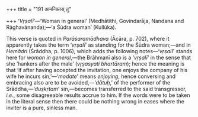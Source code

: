 +++
title = "191 आमन्त्रितस् तु"

+++
‘*Vṛṣalī*’—‘Woman in general’ (Medhātithi, Govindarāja, Nandana and
Rāghavānanda);—‘a Śūdra woman’ (Kullūka).

This verse is quoted in *Parāśaramādhava* (Ācāra, p. 702), where it
apparently takes the term ‘*vṛṣalī*’ as standing for the Śūdra
woman;—and in *Hemādri* (Śrāddha, p. 1006), which adds the following
notes—‘*vṛṣalī*’ stands here for *woman in general*,—the Brāhmaṇī also
is a ‘*vṛṣalī*’ in the sense that she ‘hankers after the male’
(*vṛṣasyati bhartāram*); hence the meaning is that ‘if after having
accepted the invitation, one enjoys the company of his wife he incurs
sin,’—‘*modate*’ means *enjoying*, hence conversing and embracing also
are to be avoided,—‘*dātuḥ*,’ of the performer of the
Śrāddha,—‘*duṣkṛtam*’ sin,—becomes transferred to the said transgressor,
*i.e*., some disagreeable results accrue to him. If the words were to be
taken in the literal sense then there could be nothing wrong in eases
where the inviter is a pure, sinless man.


